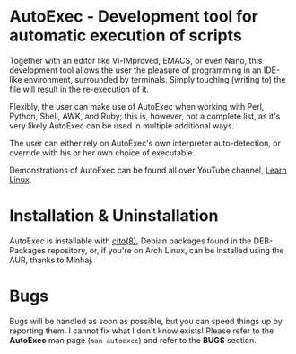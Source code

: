 # AutoExec - Development tool for automatic execution of scripts

Together with an editor like Vi-IMproved, EMACS, or even Nano, this development tool allows the user the pleasure of programming in an IDE-like environment, surrounded by terminals. Simply touching (writing to) the file will result in the re-execution of it.

Flexibly, the user can make use of AutoExec when working with Perl, Python, Shell, AWK, and Ruby; this is, however, not a complete list, as it's very likely AutoExec can be used in multiple additional ways.

The user can either rely on AutoExec's own interpreter auto-detection, or override with his or her own choice of executable.

Demonstrations of AutoExec can be found all over YouTube channel, [Learn Linux](youtube.com/c/learnlinux).

# Installation & Uninstallation

AutoExec is installable with [cito(8)](https://github.com/terminalforlife/Extra/tree/master/source/cito), Debian packages found in the DEB-Packages repository, or, if you're on Arch Linux, can be installed using the AUR, thanks to Minhaj.

# Bugs

Bugs will be handled as soon as possible, but you can speed things up by reporting them. I cannot fix what I don't know exists! Please refer to the **AutoExec** man page (`man autoexec`) and refer to the **BUGS** section.
